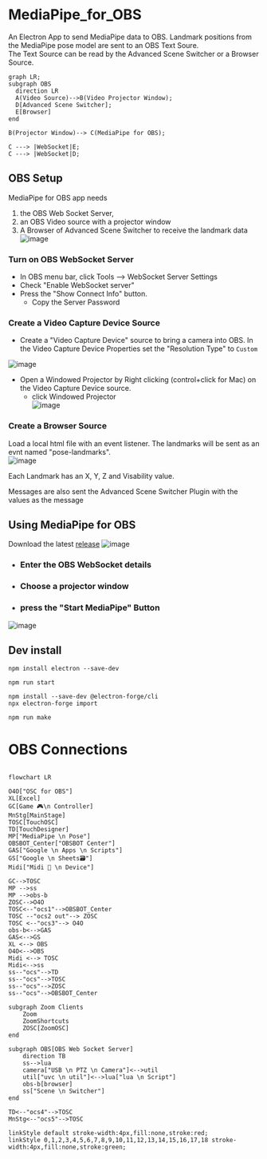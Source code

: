 # MediaPipe_for_OBS
An Electron App to send MediaPipe data to OBS. Landmark positions from the MediaPipe pose model are sent to an OBS Text Soure.   
The Text Source can be read by the Advanced Scene Switcher or a Browser Source.  
```mermaid
graph LR;
subgraph OBS
  direction LR
  A(Video Source)-->B(Video Projector Window);
  D[Advanced Scene Switcher];
  E[Browser]
end

B(Projector Window)--> C(MediaPipe for OBS);

C ---> |WebSocket|E;
C ---> |WebSocket|D;

```

## OBS Setup
MediaPipe for OBS app needs 
1. the OBS Web Socket Server,
2. an OBS Video source with a projector window
3. A Browser of Advanced Scene Switcher to receive the landmark data
![image](https://github.com/UUoocl/MediaPipe_for_OBS/assets/99063397/a6927c6b-2894-44f5-bdb5-6c33a798555b)


### Turn on OBS WebSocket Server
- In OBS menu bar, click Tools --> WebSocket Server Settings
- Check "Enable WebSocket server"
- Press the "Show Connect Info" button.
  - Copy the Server Password

### Create a Video Capture Device Source
- Create a "Video Capture Device" source to bring a camera into OBS. In the Video Capture Device Properties set the "Resolution Type" to `Custom`

![image](https://github.com/UUoocl/MediaPipe_for_OBS/assets/99063397/bf046b53-b8b9-403c-88d7-69c601a672ab)

- Open a Windowed Projector by  Right clicking (control+click for Mac) on the Video Capture Device source.
  - click Windowed Projector  
 ![image](https://github.com/UUoocl/MediaPipe_for_OBS/assets/99063397/dc80a9f6-c6a9-454c-af02-fcfe1d437be4)


### Create a Browser Source
Load a local html file with an event listener. 
The landmarks will be sent as an evnt named "pose-landmarks".  
![image](https://github.com/UUoocl/MediaPipe_for_OBS/assets/99063397/6d158908-8a9d-41de-b0e1-e775edab998c)


Each Landmark has an X, Y, Z and Visability value.  

Messages are also sent the Advanced Scene Switcher Plugin with the values as the message

## Using MediaPipe for OBS
Download the latest [release](https://github.com/UUoocl/MediaPipe_for_OBS/releases)
![image](https://github.com/UUoocl/MediaPipe_for_OBS/assets/99063397/093f216d-4c09-4cec-8c47-b659178a49d9)

- ### Enter the OBS WebSocket details 

- ### Choose a projector window
- ### press the "Start MediaPipe" Button
![image](https://github.com/UUoocl/MediaPipe_for_OBS/assets/99063397/eb79cb1e-82ab-4351-abbe-862b0245964e)


## Dev install
```
npm install electron --save-dev
```
```
npm run start
```


```
npm install --save-dev @electron-forge/cli
npx electron-forge import
```

```
npm run make
```


# OBS Connections

```mermaid

flowchart LR

O4O["OSC for OBS"]
XL[Excel]
GC[Game 🎮\n Controller]
MnStg[MainStage]
TOSC[TouchOSC]
TD[TouchDesigner]
MP["MediaPipe \n Pose"]
OBSBOT_Center["OBSBOT Center"]
GAS["Google \n Apps \n Scripts"]
GS["Google \n Sheets🗃️"]
Midi["Midi 🎹 \n Device"]

GC-->TOSC
MP -->ss
MP -->obs-b
ZOSC-->O4O
TOSC<--"ocs1"-->OBSBOT_Center
TOSC --"ocs2 out"--> ZOSC
TOSC <--"ocs3"--> O4O
obs-b<-->GAS
GAS<-->GS
XL <--> OBS
O4O<-->OBS
Midi <--> TOSC
Midi<-->ss
ss--"ocs"-->TD
ss--"ocs"-->TOSC
ss--"ocs"-->ZOSC
ss--"ocs"-->OBSBOT_Center

subgraph Zoom Clients
    Zoom
    ZoomShortcuts
    ZOSC[ZoomOSC]
end

subgraph OBS[OBS Web Socket Server]
    direction TB
    ss-->lua
    camera["USB \n PTZ \n Camera"]<-->util
    util["uvc \n util"]<-->lua["lua \n Script"]
    obs-b[browser]
    ss["Scene \n Switcher"]
end

TD<--"ocs4"-->TOSC
MnStg<--"ocs5"-->TOSC

linkStyle default stroke-width:4px,fill:none,stroke:red;
linkStyle 0,1,2,3,4,5,6,7,8,9,10,11,12,13,14,15,16,17,18 stroke-width:4px,fill:none,stroke:green;
```
